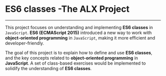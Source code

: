 # ES6 classes -The ALX Project
----------

This project focuses on understanding and implementing __ES6 classes__ in `JavaScript`. 
__ES6 (ECMAScript 2015)__ introduced a new way to work with __object-oriented programming__ 
in `JavaScript`, making it more efficient and developer-friendly.

The goal of this project is to explain how to define and use __ES6 classes__,
and the key concepts related to __object-oriented programming__ in __JavaScript__. 
A set of class-based exercises would be implemented to solidify the understanding of __ES6 classes__.
